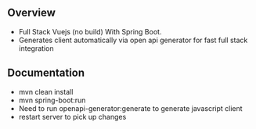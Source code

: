 
## Overview 

- Full Stack Vuejs (no build) With Spring Boot.
- Generates client automatically via open api generator for fast full stack integration

## Documentation

- mvn clean install
- mvn spring-boot:run
- Need to run openapi-generator:generate to generate javascript client
- restart server to pick up changes


